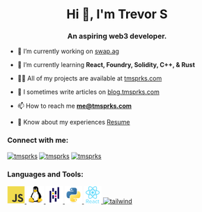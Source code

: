 <h1 align="center">Hi 👋, I'm Trevor S</h1>
<h3 align="center">An aspiring web3 developer.</h3>

- 🔭 I’m currently working on [swap.ag](https://swap.ag)

- 🌱 I’m currently learning **React, Foundry, Solidity, C++, & Rust**

- 👨‍💻 All of my projects are available at [tmsprks.com](https://tmsprks.com)

- 📝 I sometimes write articles on [blog.tmsprks.com](https://blog.tmsprks.com)

- 📫 How to reach me **me@tmsprks.com**

- 📄 Know about my experiences [Resume](https://tmsprks.com/TrevorSparks_Resume.pdf)

<h3 align="left">Connect with me:</h3>
<p align="left">
<a href="https://dev.to/tmsprks" target="blank"><img align="center" src="https://raw.githubusercontent.com/rahuldkjain/github-profile-readme-generator/master/src/images/icons/Social/devto.svg" alt="tmsprks" height="30" width="40" /></a>
<a href="https://twitter.com/tmsprks" target="blank"><img align="center" src="https://raw.githubusercontent.com/rahuldkjain/github-profile-readme-generator/master/src/images/icons/Social/twitter.svg" alt="tmsprks" height="30" width="40" /></a>
<a href="https://linkedin.com/in/tmsprks" target="blank"><img align="center" src="https://raw.githubusercontent.com/rahuldkjain/github-profile-readme-generator/master/src/images/icons/Social/linked-in-alt.svg" alt="tmsprks" height="30" width="40" /></a>
</p>

<h3 align="left">Languages and Tools:</h3>
<p align="left"> <a href="https://developer.mozilla.org/en-US/docs/Web/JavaScript" target="_blank" rel="noreferrer"> <img src="https://raw.githubusercontent.com/devicons/devicon/master/icons/javascript/javascript-original.svg" alt="javascript" width="40" height="40"/> </a> <a href="https://www.linux.org/" target="_blank" rel="noreferrer"> <img src="https://raw.githubusercontent.com/devicons/devicon/master/icons/linux/linux-original.svg" alt="linux" width="40" height="40"/> </a> <a href="https://pandas.pydata.org/" target="_blank" rel="noreferrer"> <img src="https://raw.githubusercontent.com/devicons/devicon/2ae2a900d2f041da66e950e4d48052658d850630/icons/pandas/pandas-original.svg" alt="pandas" width="40" height="40"/> </a> <a href="https://www.python.org" target="_blank" rel="noreferrer"> <img src="https://raw.githubusercontent.com/devicons/devicon/master/icons/python/python-original.svg" alt="python" width="40" height="40"/> </a> <a href="https://reactjs.org/" target="_blank" rel="noreferrer"> <img src="https://raw.githubusercontent.com/devicons/devicon/master/icons/react/react-original-wordmark.svg" alt="react" width="40" height="40"/> </a> <a href="https://tailwindcss.com/" target="_blank" rel="noreferrer"> <img src="https://www.vectorlogo.zone/logos/tailwindcss/tailwindcss-icon.svg" alt="tailwind" width="40" height="40"/> </a> </p>
